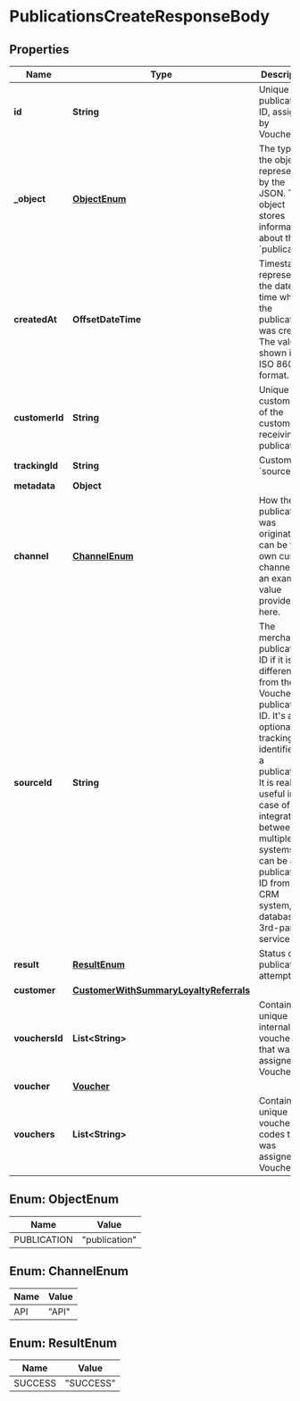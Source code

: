 

# PublicationsCreateResponseBody


## Properties

| Name | Type | Description | Notes |
|------------ | ------------- | ------------- | -------------|
|**id** | **String** | Unique publication ID, assigned by Voucherify. |  [optional] |
|**_object** | [**ObjectEnum**](#ObjectEnum) | The type of the object represented by the JSON. This object stores information about the &#x60;publication&#x60;. |  [optional] |
|**createdAt** | **OffsetDateTime** | Timestamp representing the date and time when the publication was created. The value is shown in the ISO 8601 format. |  [optional] |
|**customerId** | **String** | Unique customer ID of the customer receiving the publication. |  [optional] |
|**trackingId** | **String** | Customer&#39;s &#x60;source_id&#x60;. |  [optional] |
|**metadata** | **Object** |  |  [optional] |
|**channel** | [**ChannelEnum**](#ChannelEnum) | How the publication was originated. It can be your own custom channel or an example value provided here. |  [optional] |
|**sourceId** | **String** | The merchant’s publication ID if it is different from the Voucherify publication ID. It&#39;s an optional tracking identifier of a publication. It is really useful in case of an integration between multiple systems. It can be a publication ID from a CRM system, database or 3rd-party service.  |  [optional] |
|**result** | [**ResultEnum**](#ResultEnum) | Status of the publication attempt. |  [optional] |
|**customer** | [**CustomerWithSummaryLoyaltyReferrals**](CustomerWithSummaryLoyaltyReferrals.md) |  |  [optional] |
|**vouchersId** | **List&lt;String&gt;** | Contains the unique internal voucher ID that was assigned by Voucherify. |  [optional] |
|**voucher** | [**Voucher**](Voucher.md) |  |  [optional] |
|**vouchers** | **List&lt;String&gt;** | Contains the unique voucher codes that was assigned by Voucherify. |  [optional] |



## Enum: ObjectEnum

| Name | Value |
|---- | -----|
| PUBLICATION | &quot;publication&quot; |



## Enum: ChannelEnum

| Name | Value |
|---- | -----|
| API | &quot;API&quot; |



## Enum: ResultEnum

| Name | Value |
|---- | -----|
| SUCCESS | &quot;SUCCESS&quot; |



